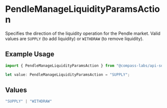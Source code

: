 # PendleManageLiquidityParamsAction

Specifies the direction of the liquidity operation for the Pendle market. Valid values are `SUPPLY` (to add liquidity) or `WITHDRAW` (to remove liquidity).

## Example Usage

```typescript
import { PendleManageLiquidityParamsAction } from "@compass-labs/api-sdk/models/components";

let value: PendleManageLiquidityParamsAction = "SUPPLY";
```

## Values

```typescript
"SUPPLY" | "WITHDRAW"
```